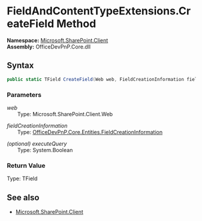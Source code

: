 # FieldAndContentTypeExtensions.CreateField Method  
  

**Namespace:** [Microsoft.SharePoint.Client](Microsoft.SharePoint.Client.md)  
**Assembly:** OfficeDevPnP.Core.dll  
## Syntax
```C#
public static TField CreateField(Web web, FieldCreationInformation fieldCreationInformation, Boolean executeQuery)
```
### Parameters
*web*  
&emsp;&emsp;Type: Microsoft.SharePoint.Client.Web  

*fieldCreationInformation*  
&emsp;&emsp;Type: [OfficeDevPnP.Core.Entities.FieldCreationInformation](OfficeDevPnP.Core.Entities.FieldCreationInformation.md)  

*(optional) executeQuery*  
&emsp;&emsp;Type: System.Boolean  

### Return Value
Type: TField  

## See also
- [Microsoft.SharePoint.Client](Microsoft.SharePoint.Client.md)
